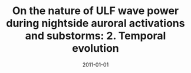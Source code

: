 ---
title: "On the nature of ULF wave power during nightside auroral activations and substorms: 2. Temporal evolution"
collection: publications
permalink: /publication/2011-01-01-Rae
date: 2011-01-01
venue: 'Journal of Geophysical Research: Space Physics'
paperurl: 'https://doi.org/10.1029/2010JA015762'
citation: 'Rae, I. J., Murphy, K. R., Watt, C. E. J., &amp; Mann, I. R. (2011). On the nature of ULF wave power during nightside auroral activations and substorms: 2. Temporal evolution. Journal of Geophysical Research: Space Physics, 116(A5). '
---